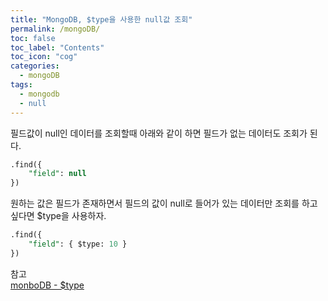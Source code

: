 ```yaml
---
title: "MongoDB, $type을 사용한 null값 조회"
permalink: /mongoDB/
toc: false
toc_label: "Contents"
toc_icon: "cog"
categories:
  - mongoDB
tags:
  - mongodb
  - null
---
```

필드값이 null인 데이터를 조회할때 아래와 같이 하면 필드가 없는 데이터도 조회가 된다.
```sql
.find({
    "field": null
})
```

원하는 값은 필드가 존재하면서 필드의 값이 null로 들어가 있는 데이터만 조회를 하고싶다면 $type을 사용하자.
```sql
.find({
    "field": { $type: 10 }
})
```

참고<br />
<a href="https://docs.mongodb.com/manual/reference/operator/query/type/" target="_blank">monboDB - $type</a>
